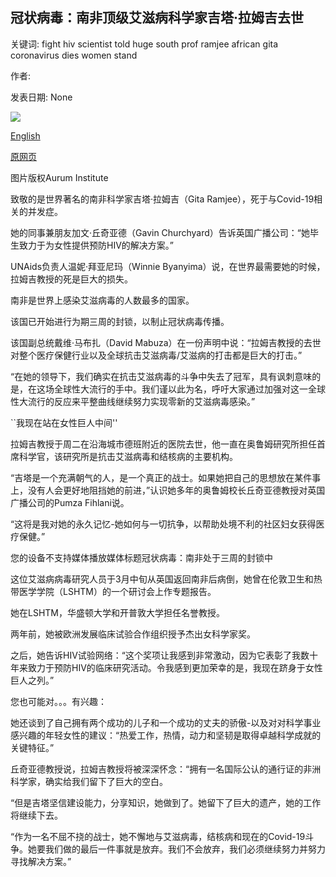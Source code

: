 ## 冠状病毒：南非顶级艾滋病科学家吉塔·拉姆吉去世

关键词: fight hiv scientist told huge south prof ramjee african gita coronavirus dies women stand

作者: 

发表日期: None

![](https://ichef.bbci.co.uk/news/1024/branded_news/123B7/production/_111497647_gita-ramjee.png)

[English](Coronavirus%3A%20Top%20South%20African%20HIV%20scientist%20Gita%20Ramjee%20dies.md)

[原网页](https://www.bbc.com/news/world-africa-52120265)

图片版权Aurum Institute

致敬的是世界著名的南非科学家吉塔·拉姆吉（Gita Ramjee），死于与Covid-19相关的并发症。

她的同事兼朋友加文·丘奇亚德（Gavin Churchyard）告诉英国广播公司：“她毕生致力于为女性提供预防HIV的解决方案。”

UNAids负责人温妮·拜亚尼玛（Winnie Byanyima）说，在世界最需要她的时候，拉姆吉教授的死是巨大的损失。

南非是世界上感染艾滋病毒的人数最多的国家。

该国已开始进行为期三周的封锁，以制止冠状病毒传播。

该国副总统戴维·马布扎（David Mabuza）在一份声明中说：“拉姆吉教授的去世对整个医疗保健行业以及全球抗击艾滋病毒/艾滋病的打击都是巨大的打击。”

“在她的领导下，我们确实在抗击艾滋病毒的斗争中失去了冠军，具有讽刺意味的是，在这场全球性大流行的手中。我们谨以此为名，呼吁大家通过加强对这一全球性大流行的反应来平整曲线继续努力实现零新的艾滋病毒感染。”

``我现在站在女性巨人中间''

拉姆吉教授于周二在沿海城市德班附近的医院去世，他一直在奥鲁姆研究所担任首席科学官，该研究所是抗击艾滋病毒和结核病的主要机构。

“吉塔是一个充满朝气的人，是一个真正的战士。如果她把自己的思想放在某件事上，没有人会更好地阻挡她的前进，”认识她多年的奥鲁姆校长丘奇亚德教授对英国广播公司的Pumza Fihlani说。

“这将是我对她的永久记忆-她如何与一切抗争，以帮助处境不利的社区妇女获得医疗保健。”

您的设备不支持媒体播放媒体标题冠状病毒：南非处于三周的封锁中

这位艾滋病病毒研究人员于3月中旬从英国返回南非后病倒，她曾在伦敦卫生和热带医学学院（LSHTM）的一个研讨会上作专题报告。

她在LSHTM，华盛顿大学和开普敦大学担任名誉教授。

两年前，她被欧洲发展临床试验合作组织授予杰出女科学家奖。

之后，她告诉HIV试验网络：“这个奖项让我感到非常激动，因为它表彰了我数十年来致力于预防HIV的临床研究活动。令我感到更加荣幸的是，我现在跻身于女性巨人之列。”

您也可能对。。。有兴趣：

她还谈到了自己拥有两个成功的儿子和一个成功的丈夫的骄傲-以及对对科学事业感兴趣的年轻女性的建议：“热爱工作，热情，动力和坚韧是取得卓越科学成就的关键特征。”

丘奇亚德教授说，拉姆吉教授将被深深怀念：“拥有一名国际公认的通行证的非洲科学家，确实给我们留下了巨大的空白。

“但是吉塔坚信建设能力，分享知识，她做到了。她留下了巨大的遗产，她的工作将继续下去。

“作为一名不屈不挠的战士，她不懈地与艾滋病毒，结核病和现在的Covid-19斗争。她要我们做的最后一件事就是放弃。我们不会放弃，我们必须继续努力并努力寻找解决方案。”